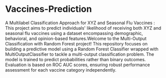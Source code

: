 # Vaccines-Prediction
A Multilabel Classification Approach for XYZ and Seasonal Flu Vaccines :
This project aims to predict individuals' likelihood of receiving both XYZ and seasonal flu vaccines using a dataset encompassing demographic, behavioral, and opinion-based features.Welcome to the Multi-Output Classification with Random Forest project! This repository focuses on building a predictive model using a Random Forest Classifier wrapped with MultiOutputClassifier to tackle a multi-output classification problem. The model is trained to predict probabilities rather than binary outcomes. Evaluation is based on ROC AUC scores, ensuring robust performance assessment for each vaccine category independently. 
